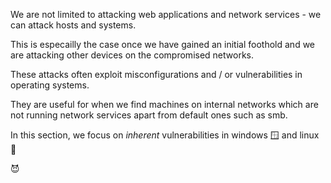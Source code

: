 We are not limited to attacking web applications and network services - we can attack hosts and systems.

This is especailly the case once we have gained an initial foothold and we are attacking other devices on the compromised networks.

These attacks often exploit misconfigurations and / or vulnerabilities in operating systems.

They are useful for when we find machines on internal networks which are not running network services apart from default ones such as smb.

In this section, we focus on *inherent* vulnerabilities in windows 🪟 and linux 🐧

😈
